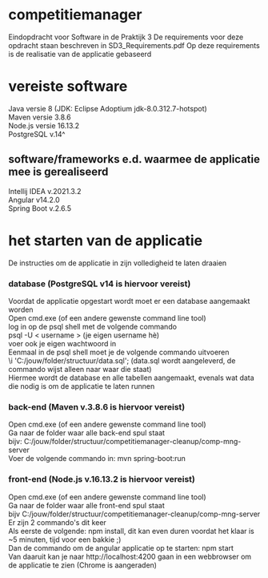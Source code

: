 # competitiemanager

Eindopdracht voor Software in de Praktijk 3
De requirements voor deze opdracht staan beschreven in SD3_Requirements.pdf
Op deze requirements is de realisatie van de applicatie gebaseerd

# vereiste software
Java versie 8 (JDK: Eclipse Adoptium jdk-8.0.312.7-hotspot)<br />
Maven versie 3.8.6<br />
Node.js versie 16.13.2<br />
PostgreSQL v.14^<br />

## software/frameworks e.d. waarmee de applicatie mee is gerealiseerd
Intellij IDEA v.2021.3.2 <br />
Angular v14.2.0<br />
Spring Boot v.2.6.5<br />

# het starten van de applicatie
De instructies om de applicatie in zijn volledigheid te laten draaien

### database (PostgreSQL v14 is hiervoor vereist)
Voordat de applicatie opgestart wordt moet er een database aangemaakt worden<br />
Open cmd.exe (of een andere gewenste command line tool)<br />
log in op de psql shell met de volgende commando<br />
psql -U < username > (je eigen username hè)<br />
voer ook je eigen wachtwoord in<br />
Eenmaal in de psql shell moet je de volgende commando uitvoeren<br />
\i 'C:/jouw/folder/structuur/data.sql'; (data.sql wordt aangeleverd, de commando wijst alleen naar waar die staat)<br />
Hiermee wordt de database en alle tabellen aangemaakt, evenals wat data die nodig is om de applicatie te laten runnen<br />

### back-end (Maven v.3.8.6 is hiervoor vereist)
Open cmd.exe (of een andere gewenste command line tool)<br />
Ga naar de folder waar alle back-end spul staat<br />
bijv: C:/jouw/folder/structuur/competitiemanager-cleanup/comp-mng-server<br />
Voer de volgende commando in: mvn spring-boot:run<br />

### front-end (Node.js v.16.13.2 is hiervoor vereist)
Open cmd.exe (of een andere gewenste command line tool)<br />
Ga naar de folder waar alle front-end spul staat<br />
bijv C:/jouw/folder/structuur/competitiemanager-cleanup/comp-mng-server<br />
Er zijn 2 commando's dit keer<br />
Als eerste de volgende: npm install, dit kan even duren voordat het klaar is ~5 minuten, tijd voor een bakkie ;)<br />
Dan de commando om de angular applicatie op te starten: npm start<br />
Van daaruit kan je naar http://localhost:4200 gaan in een webbrowser om de applicatie te zien (Chrome is aangeraden)
